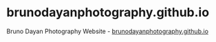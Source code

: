# brunodayanphotography.github.io
Bruno Dayan Photography Website - [brunodayanphotography.github.io](http://brunodayanphotography.github.io)

